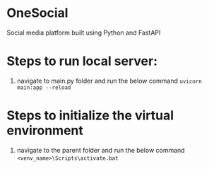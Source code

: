 # OneSocial
Social media platform built using Python and FastAPI

# Steps to run local server:
1. navigate to main.py folder and run the below command
`uvicorn main:app --reload`

# Steps to initialize the virtual environment
1. navigate to the parent folder and run the below command
`<venv_name>\Scripts\activate.bat`

